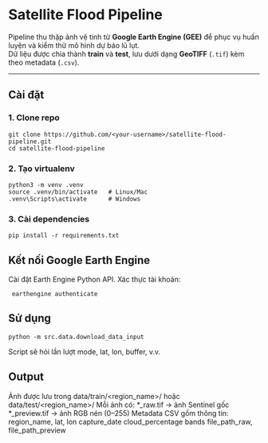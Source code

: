 # Satellite Flood Pipeline

Pipeline thu thập ảnh vệ tinh từ **Google Earth Engine (GEE)** để phục vụ huấn luyện và kiểm thử mô hình dự báo lũ lụt.  
Dữ liệu được chia thành **train** và **test**, lưu dưới dạng **GeoTIFF** (`.tif`) kèm theo metadata (`.csv`).  

---

## Cài đặt

### 1. Clone repo
~~~
git clone https://github.com/<your-username>/satellite-flood-pipeline.git
cd satellite-flood-pipeline
~~~

### 2. Tạo virtualenv
~~~
python3 -m venv .venv
source .venv/bin/activate   # Linux/Mac
.venv\Scripts\activate      # Windows
~~~

### 3. Cài dependencies
~~~
pip install -r requirements.txt
~~~


## Kết nối Google Earth Engine
Cài đặt Earth Engine Python API.
Xác thực tài khoản:
~~~
 earthengine authenticate
~~~

## Sử dụng
~~~
python -m src.data.download_data_input
~~~
Script sẽ hỏi lần lượt mode, lat, lon, buffer, v.v.

## Output
Ảnh được lưu trong data/train/<region_name>/ hoặc data/test/<region_name>/
Mỗi ảnh có:
*_raw.tif → ảnh Sentinel gốc
*_preview.tif → ảnh RGB nén (0–255)
Metadata CSV gồm thông tin:
region_name, lat, lon
capture_date
cloud_percentage
bands
file_path_raw, file_path_preview
